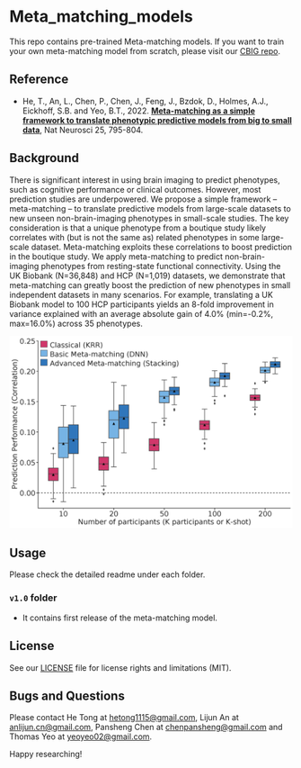 # Meta_matching_models
This repo contains pre-trained Meta-matching models. If you want to train your own meta-matching model from scratch, please visit our [CBIG repo](https://github.com/ThomasYeoLab/CBIG/tree/master/stable_projects/predict_phenotypes/He2022_MM).

## Reference
+ He, T., An, L., Chen, P., Chen, J., Feng, J., Bzdok, D., Holmes, A.J., Eickhoff, S.B. and Yeo, B.T., 2022. [**Meta-matching as a simple framework to translate phenotypic predictive models from big to small data**](https://doi.org/10.1038/s41593-022-01059-9), Nat Neurosci 25, 795-804.

## Background

There is significant interest in using brain imaging to predict phenotypes, such as cognitive performance or clinical outcomes. However, most prediction studies are underpowered. We propose a simple framework – meta-matching – to translate predictive models from large-scale datasets to new unseen non-brain-imaging phenotypes in small-scale studies. The key consideration is that a unique phenotype from a boutique study likely correlates with (but is not the same as) related phenotypes in some large-scale dataset. Meta-matching exploits these correlations to boost prediction in the boutique study. We apply meta-matching to predict non-brain-imaging phenotypes from resting-state functional connectivity. Using the UK Biobank (N=36,848) and HCP (N=1,019) datasets, we demonstrate that meta-matching can greatly boost the prediction of new phenotypes in small independent datasets in many scenarios. For example, translating a UK Biobank model to 100 HCP participants yields an 8-fold improvement in variance explained with an average absolute gain of 4.0% (min=-0.2%, max=16.0%) across 35 phenotypes.

![main_figures_from_paper](readme_figures/MM_correlation_performance.png)

## Usage
Please check the detailed readme under each folder.
### `v1.0` folder
* It contains first release of the meta-matching model.

## License ##
See our [LICENSE](https://github.com/ThomasYeoLab/CBIG/blob/master/LICENSE.md) file for license rights and limitations (MIT).

## Bugs and Questions
Please contact He Tong at hetong1115@gmail.com, Lijun An at anlijun.cn@gmail.com, Pansheng Chen at chenpansheng@gmail.com and Thomas Yeo at yeoyeo02@gmail.com.

Happy researching!
